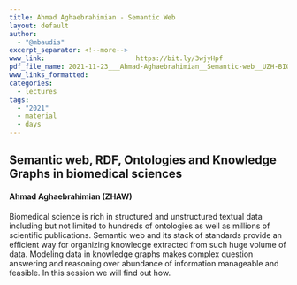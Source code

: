 ```yaml
---
title: Ahmad Aghaebrahimian - Semantic Web
layout: default
author:
  - "@mbaudis"
excerpt_separator: <!--more-->
www_link: 						https://bit.ly/3wjyHpf
pdf_file_name: 2021-11-23___Ahmad-Aghaebrahimian__Semantic-web__UZH-BIO390-HS21-lecture-10
www_links_formatted:  
categories:
  - lectures
tags:
  - "2021"
  - material
  - days
---
```


## Semantic web, RDF, Ontologies and Knowledge Graphs in biomedical sciences
#### Ahmad Aghaebrahimian (ZHAW)

Biomedical science is rich in structured and unstructured textual data including but not limited to hundreds of ontologies as well as millions of scientific publications. Semantic web and its stack of standards provide an efficient way for organizing knowledge extracted from such huge volume of data. Modeling data in knowledge graphs makes complex question answering and reasoning over abundance of information manageable and feasible. In this session we will find out how.

<!--more-->
